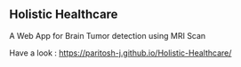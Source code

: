 ## Holistic Healthcare
A Web App for Brain Tumor detection using MRI Scan

Have a look : https://paritosh-j.github.io/Holistic-Healthcare/
